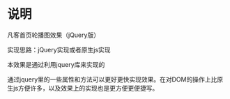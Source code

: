 # 说明

凡客首页轮播图效果（jQuery版）

实现思路：jQuery实现或者原生js实现

本效果是通过利用jquery库来实现的

通过jquery里的一些属性和方法可以更好更快实现效果。在对DOM的操作上比原生js方便许多，以及效果上的实现也是更方便更便捷写。